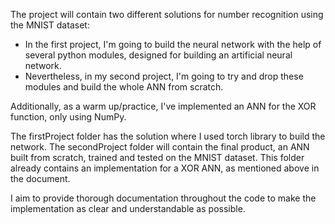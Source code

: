 The project will contain two different solutions for number recognition using the MNIST dataset:
 - In the first project, I'm going to build the neural network with the help of several python modules, designed for building an artificial neural network. 
 - Nevertheless, in my second project, I'm going to try and drop these modules and build the whole ANN from scratch.

Additionally, as a warm up/practice, I've implemented an ANN for the XOR function, only using NumPy.

The firstProject folder has the solution where I used torch library to build the network.
The secondProject folder will contain the final product, an ANN built from scratch, trained and tested on the MNIST dataset.
This folder already contains an implementation for a XOR ANN, as mentioned above in the document.

I aim to provide thorough documentation throughout the code to make the implementation as clear and understandable as possible.
